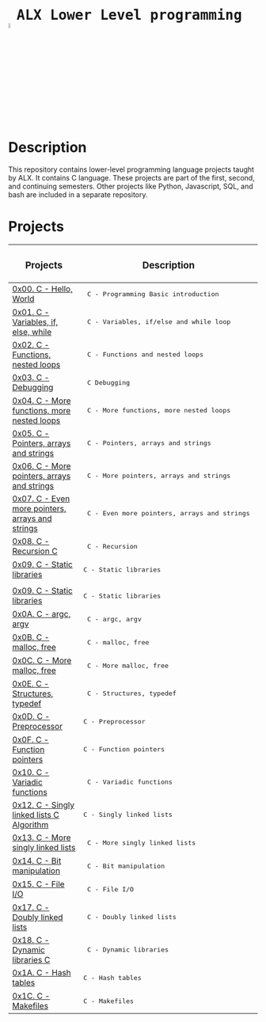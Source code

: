 # <pre> ALX Lower Level programming     <img src="https://user-images.githubusercontent.com/107026397/209780362-7bffc098-e7a2-4ecb-a078-6f62fba02e73.png" height = 5% width= 5%></pre>
# Description
This repository contains lower-level programming language projects taught by ALX. It contains C language. These projects are part of the first, second, and continuing semesters. Other projects like Python, Javascript, SQL, and bash are included in a separate repository.
# Projects
| <h3>Projects </h3>| <h3>Description</h3>|
| ------------- | ------------- |
| [0x00. C - Hello, World](https://github.com/Bezawork-pr/alx-low_level_programming/tree/master/0x00-hello_world) | <pre> C - Programming Basic introduction    </pre>|
| [0x01. C - Variables, if, else, while](https://github.com/Bezawork-pr/alx-low_level_programming/tree/master/0x01-variables_if_else_while)| <pre>  C - Variables, if/else and while loop  </pre>|
| [0x02. C - Functions, nested loops](https://github.com/Bezawork-pr/alx-low_level_programming/tree/master/0x02-functions_nested_loops) | <pre> C - Functions and nested loops    </pre>|
| [0x03. C - Debugging](https://github.com/Bezawork-pr/alx-low_level_programming/tree/master/0x03-debugging) | <pre> C Debugging </pre>|
| [0x04. C - More functions, more nested loops](https://github.com/Bezawork-pr/alx-low_level_programming/tree/master/0x02-functions_nested_loops) | <pre> C - More functions, more nested loops </pre>|
| [0x05. C - Pointers, arrays and strings](https://github.com/Bezawork-pr/alx-low_level_programming/tree/master/0x05-pointers_arrays_strings) | <pre> C - Pointers, arrays and strings </pre>|
| [0x06. C - More pointers, arrays and strings](https://github.com/Bezawork-pr/alx-low_level_programming/tree/master/0x06-pointers_arrays_strings) | <pre>   C - More pointers, arrays and strings  </pre>|
| [0x07. C - Even more pointers, arrays and strings](https://github.com/Bezawork-pr/alx-low_level_programming/tree/master/0x07-pointers_arrays_strings) | <pre> C - Even more pointers, arrays and strings  </pre>|
| [0x08. C - Recursion C](https://github.com/Bezawork-pr/alx-low_level_programming/tree/master/0x08-recursion)| <pre> C - Recursion </pre>|
| [0x09. C - Static libraries](https://github.com/Bezawork-pr/alx-low_level_programming/tree/master/0x09-static_libraries) | <pre>C - Static libraries
</pre>|
| [0x09. C - Static libraries](https://github.com/Bezawork-pr/alx-low_level_programming/tree/master/0x09-static_libraries) | <pre>C - Static libraries</pre>|
| [0x0A. C - argc, argv](https://github.com/Bezawork-pr/alx-low_level_programming/tree/master/0x0A-argc_argv) | <pre> C - argc, argv</pre>|
| [0x0B. C - malloc, free](https://github.com/Bezawork-pr/alx-low_level_programming/tree/master/0x0B-malloc_free) | <pre> C - malloc, free </pre>|
| [0x0C. C - More malloc, free](https://github.com/Bezawork-pr/alx-low_level_programming/tree/master/0x0C-more_malloc_free) | <pre> C - More malloc, free </pre>|
| [0x0E. C - Structures, typedef](https://github.com/Bezawork-pr/alx-low_level_programming/tree/master/0x0E-structures_typedef) | <pre> C - Structures, typedef </pre>|
| [0x0D. C - Preprocessor](https://github.com/Bezawork-pr/alx-low_level_programming/tree/master/0x0D-preprocessor)| <pre>C - Preprocessor</pre>|
| [0x0F. C - Function pointers](https://github.com/Bezawork-pr/alx-low_level_programming/tree/master/0x0F-function_pointers) | <pre>C - Function pointers</pre>|
| [0x10. C - Variadic functions](https://github.com/Bezawork-pr/alx-low_level_programming/tree/master/0x10-variadic_functions) | <pre> C - Variadic functions </pre>|
| [0x12. C - Singly linked lists C Algorithm](https://github.com/Bezawork-pr/alx-low_level_programming/tree/master/0x12-singly_linked_lists) | <pre>C - Singly linked lists </pre>|
| [0x13. C - More singly linked lists](https://github.com/Bezawork-pr/alx-low_level_programming/tree/master/0x13-more_singly_linked_lists) | <pre> C - More singly linked lists</pre>|
| [0x14. C - Bit manipulation](https://github.com/Bezawork-pr/alx-low_level_programming/tree/master/0x14-bit_manipulation) | <pre>  C - Bit manipulation </pre>|
| [0x15. C - File I/O](https://github.com/Bezawork-pr/alx-low_level_programming/tree/master/0x15-file_io)| <pre>  C - File I/O   </pre>|
| [0x17. C - Doubly linked lists](https://github.com/Bezawork-pr/alx-low_level_programming/tree/master/0x17-doubly_linked_lists) | <pre> C - Doubly linked lists </pre>|
| [0x18. C - Dynamic libraries C](https://github.com/Bezawork-pr/alx-low_level_programming/tree/master/0x18-dynamic_libraries)| <pre> C - Dynamic libraries </pre>|
| [0x1A. C - Hash tables](https://github.com/Bezawork-pr/alx-low_level_programming/tree/master/0x1A-hash_tables)  | <pre>C - Hash tables </pre> |
|[0x1C. C - Makefiles](https://github.com/Bezawork-pr/alx-low_level_programming/tree/master/0x1C-makefiles)|<pre>C - Makefiles</pre>|
